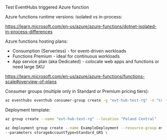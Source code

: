 
Test EventHubs triggered Azure function

Azure functions runtime versions: isolated vs in-process:

https://learn.microsoft.com/en-us/azure/azure-functions/dotnet-isolated-in-process-differences

Azure functions hosting plans:

- Consumption (Serverless) - for event-driven workloads
- Functions Premium - ideal for continuous workloads
- App service plan (aka Dedicated) - colocate web apps and functions or need large SKU

https://learn.microsoft.com/en-us/azure/azure-functions/functions-scale#overview-of-plans

Consumer groups (multiple only in Standard or Premium pricing tiers):

```bash
az eventhubs eventhub consumer-group create -g "evt-hub-test-rg" -n "Consumer1" --eventhub-name "test-evhb" --namespace-name "evthubtest"
```

Deployment template:

```bash
az group create --name "evt-hub-test-rg" --location "Poland Central"

az deployment group create --name ExampleDeployment --resource-group evt-hub-test-rg --template-file <path-to-template> \
--parameters storageAccountType=Standard_GRS \
```
